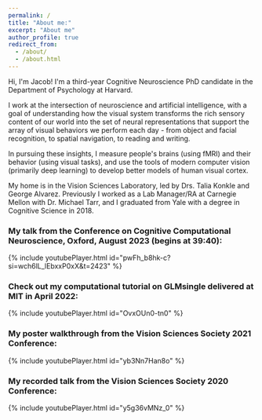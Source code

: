 ```yaml
---
permalink: /
title: "About me:"
excerpt: "About me"
author_profile: true
redirect_from:
  - /about/
  - /about.html
---
```


Hi, I'm Jacob! I'm a third-year Cognitive Neuroscience PhD candidate in the Department of Psychology at Harvard.

I work at the intersection of neuroscience and artificial intelligence, with a goal of understanding how the visual system transforms the rich sensory content of our world into the set of neural representations that support the array of visual behaviors we perform each day - from object and facial recognition, to spatial navigation, to reading and writing.

In pursuing these insights, I measure people's brains (using fMRI) and their behavior (using visual tasks), and use the tools of modern computer vision (primarily deep learning) to develop better models of human visual cortex.

My home is in the Vision Sciences Laboratory, led by Drs. Talia Konkle and George Alvarez. Previously I worked as a Lab Manager/RA at Carnegie Mellon with Dr. Michael Tarr, and I graduated from Yale with a degree in Cognitive Science in 2018.

### My talk from the Conference on Cognitive Computational Neuroscience, Oxford, August 2023 (begins at 39:40):

{% include youtubePlayer.html id="pwFh_b8hk-c?si=wch6lL_lEbxxP0xX&t=2423" %}

### Check out my computational tutorial on GLMsingle delivered at MIT in April 2022:

{% include youtubePlayer.html id="OvxOUn0-tn0" %}

### My poster walkthrough from the Vision Sciences Society 2021 Conference:

{% include youtubePlayer.html id="yb3Nn7Han8o" %}

### My recorded talk from the Vision Sciences Society 2020 Conference:

{% include youtubePlayer.html id="y5g36vMNz_0" %}
